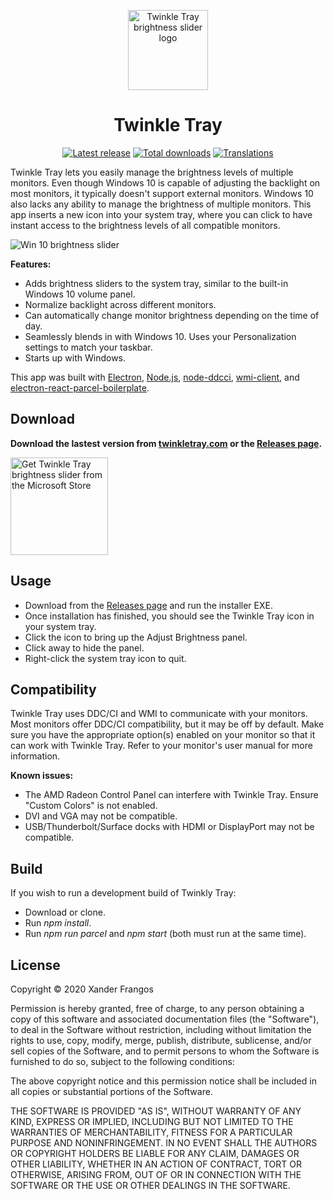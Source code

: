 <p align="center">
  <img src="https://raw.githubusercontent.com/xanderfrangos/twinkle-tray/master/src/assets/logo.png" width="128px" height="128px" alt="Twinkle Tray brightness slider logo">
</p>
<h1 align="center">Twinkle Tray</h1>

<p align="center"><a href="https://github.com/xanderfrangos/twinkle-tray/releases" target="_blank"><img src="https://img.shields.io/github/v/release/xanderfrangos/twinkle-tray" alt="Latest release" /></a> <a href="https://github.com/xanderfrangos/twinkle-tray/releases" target="_blank"><img src="https://img.shields.io/github/downloads/xanderfrangos/twinkle-tray/total" alt="Total downloads" /></a> <a href="https://hosted.weblate.org/projects/twinkle-tray/twinkle-tray/" target="_blank"><img src="https://hosted.weblate.org/widgets/twinkle-tray/-/twinkle-tray/svg-badge.svg" alt="Translations" /></a></p>

Twinkle Tray lets you easily manage the brightness levels of multiple monitors. Even though Windows 10 is capable of adjusting the backlight on most monitors, it typically doesn't support external monitors. Windows 10 also lacks any ability to manage the brightness of multiple monitors. This app inserts a new icon into your system tray, where you can click to have instant access to the brightness levels of all compatible monitors. 

<img src="https://raw.githubusercontent.com/xanderfrangos/twinkle-tray/gh-pages/assets/img/twinkle-tray-screenshot.jpg" alt="Win 10 brightness slider" />

**Features:**
- Adds brightness sliders to the system tray, similar to the built-in Windows 10 volume panel.
- Normalize backlight across different monitors.
- Can automatically change monitor brightness depending on the time of day.
- Seamlessly blends in with Windows 10. Uses your Personalization settings to match your taskbar.
- Starts up with Windows.

This app was built with [Electron](https://electronjs.org/), [Node.js](https://nodejs.org/), [node-ddcci](https://github.com/hensm/node-ddcci), [wmi-client](https://github.com/R-Vision/wmi-client), and [electron-react-parcel-boilerplate](<https://github.com/kumarryogeshh/electron-react-parcel-boilerplate>).

## Download

**Download the lastest version from [twinkletray.com](https://twinkletray.com/) or the [Releases page](https://github.com/xanderfrangos/twinkle-tray/releases).**

<a href="https://www.microsoft.com/store/apps/9PLJWWSV01LK" target="_blank"><img width="156" src="https://crushee.app/assets/img/ms-store.svg" alt="Get Twinkle Tray brightness slider from the Microsoft Store"></a>

## Usage

- Download from the [Releases page](https://github.com/xanderfrangos/twinkle-tray/releases) and run the installer EXE.
- Once installation has finished, you should see the Twinkle Tray icon in your system tray. 
- Click the icon to bring up the Adjust Brightness panel. 
- Click away to hide the panel.
- Right-click the system tray icon to quit.

## Compatibility
Twinkle Tray uses DDC/CI and WMI to communicate with your monitors. Most monitors offer DDC/CI compatibility, but it may be off by default. Make sure you have the appropriate option(s) enabled on your monitor so that it can work with Twinkle Tray. Refer to your monitor's user manual for more information.

**Known issues:**
- The AMD Radeon Control Panel can interfere with Twinkle Tray. Ensure "Custom Colors" is not enabled.
- DVI and VGA may not be compatible.
- USB/Thunderbolt/Surface docks with HDMI or DisplayPort may not be compatible. 

## Build
If you wish to run a development build of Twinkly Tray:

- Download or clone.
- Run *npm install*.
- Run *npm run parcel* and *npm start* (both must run at the same time).

## License

Copyright © 2020 Xander Frangos

Permission is hereby granted, free of charge, to any person obtaining a copy of this software and associated documentation files (the "Software"), to deal in the Software without restriction, including without limitation the rights to use, copy, modify, merge, publish, distribute, sublicense, and/or sell copies of the Software, and to permit persons to whom the Software is furnished to do so, subject to the following conditions:

The above copyright notice and this permission notice shall be included in all copies or substantial portions of the Software.

THE SOFTWARE IS PROVIDED "AS IS", WITHOUT WARRANTY OF ANY KIND, EXPRESS OR IMPLIED, INCLUDING BUT NOT LIMITED TO THE WARRANTIES OF MERCHANTABILITY, FITNESS FOR A PARTICULAR PURPOSE AND NONINFRINGEMENT. IN NO EVENT SHALL THE AUTHORS OR COPYRIGHT HOLDERS BE LIABLE FOR ANY CLAIM, DAMAGES OR OTHER LIABILITY, WHETHER IN AN ACTION OF CONTRACT, TORT OR OTHERWISE, ARISING FROM, OUT OF OR IN CONNECTION WITH THE SOFTWARE OR THE USE OR OTHER DEALINGS IN THE SOFTWARE.
